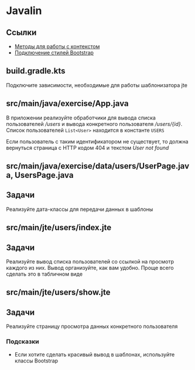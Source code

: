 # Javalin

## Ссылки

* [Методы для работы с контекстом](https://javalin.io/documentation#context)
* [Подключение стилей Bootstrap](https://getbootstrap.com/docs/5.1/getting-started/introduction/#css)

## build.gradle.kts

Подключите зависимости, необходимые для работы шаблонизатора jte

## src/main/java/exercise/App.java

В приложении реализуйте обработчики для вывода списка пользователей */users* и вывода конкретного пользователя */users/{id}*. Список пользователей `List<User>` находится в константе `USERS`

Если пользователь с таким идентификатором не существует, то должна вернуться страница с HTTP кодом 404 и текстом *User not found*

## src/main/java/exercise/data/users/UserPage.java, UsersPage.java

## Задачи

Реализуйте дата-классы для передачи данных в шаблоны

## src/main/jte/users/index.jte

## Задачи

Реализуйте вывод списка пользователей со ссылкой на просмотр каждого из них. Вывод организуйте, как вам удобно. Проще всего сделать это в табличном виде

## src/main/jte/users/show.jte

## Задачи

Реализуйте страницу просмотра данных конкретного пользователя

### Подсказки

* Если хотите сделать красивый вывод в шаблонах, используйте классы Bootstrap
